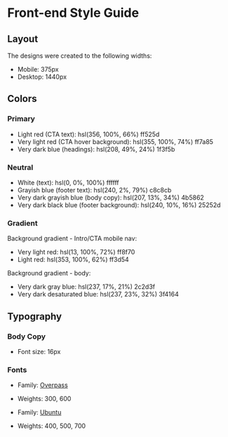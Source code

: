 # Front-end Style Guide

## Layout

The designs were created to the following widths:

- Mobile: 375px
- Desktop: 1440px

## Colors

### Primary

- Light red (CTA text): hsl(356, 100%, 66%) ff525d
- Very light red (CTA hover background): hsl(355, 100%, 74%) ff7a85
- Very dark blue (headings): hsl(208, 49%, 24%) 1f3f5b

### Neutral

- White (text): hsl(0, 0%, 100%) ffffff
- Grayish blue (footer text): hsl(240, 2%, 79%) c8c8cb
- Very dark grayish blue (body copy): hsl(207, 13%, 34%) 4b5862
- Very dark black blue (footer background): hsl(240, 10%, 16%) 25252d

### Gradient

Background gradient - Intro/CTA mobile nav:

- Very light red: hsl(13, 100%, 72%) ff8f70
- Light red: hsl(353, 100%, 62%) ff3d54

Background gradient - body:

- Very dark gray blue: hsl(237, 17%, 21%) 2c2d3f
- Very dark desaturated blue: hsl(237, 23%, 32%) 3f4164

## Typography

### Body Copy

- Font size: 16px

### Fonts

- Family: [Overpass](https://fonts.google.com/specimen/Overpass?preview.text_type=custom)
- Weights: 300, 600

- Family: [Ubuntu](https://fonts.google.com/specimen/Ubuntu?preview.text_type=custom)
- Weights: 400, 500, 700
